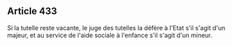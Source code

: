 Article 433
----
Si la tutelle reste vacante, le juge des tutelles la défère à l'Etat s'il s'agit
d'un majeur, et au service de l'aide sociale à l'enfance s'il s'agit d'un
mineur.
